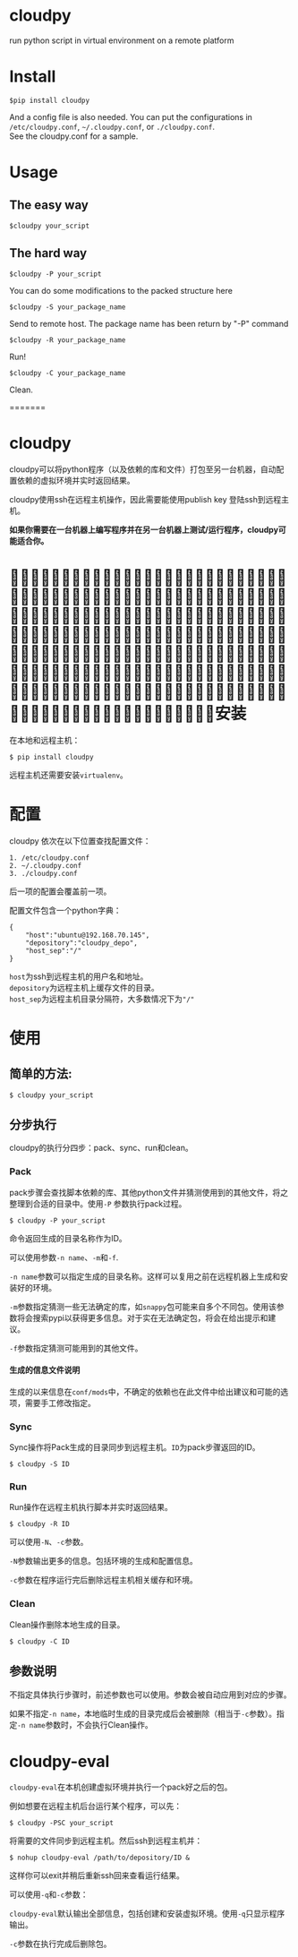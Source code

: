 cloudpy
=======
run python script in virtual environment on a remote platform


# Install
    $pip install cloudpy
And a config file is also needed. You can put the configurations in `/etc/cloudpy.conf`, `~/.cloudpy.conf`, or `./cloudpy.conf`.    
See the cloudpy.conf for a sample.
    
# Usage
## The easy way
    $cloudpy your_script
## The hard way
    $cloudpy -P your_script
You can do some modifications to the packed structure here

    $cloudpy -S your_package_name
Send to remote host. The package name has been return by "-P" command

    $cloudpy -R your_package_name
Run!
    
    $cloudpy -C your_package_name
Clean.

=======

cloudpy
=======

cloudpy可以将python程序（以及依赖的库和文件）打包至另一台机器，自动配置依赖的虚拟环境并实时返回结果。

cloudpy使用ssh在远程主机操作，因此需要能使用publish key 登陆ssh到远程主机。

**如果你需要在一台机器上编写程序并在另一台机器上测试/运行程序，cloudpy可能适合你。**

# 安装
在本地和远程主机：    

    $ pip install cloudpy

远程主机还需要安装`virtualenv`。

# 配置
cloudpy 依次在以下位置查找配置文件：

    1. /etc/cloudpy.conf
    2. ~/.cloudpy.conf
    3. ./cloudpy.conf
    
后一项的配置会覆盖前一项。

配置文件包含一个python字典：

    {
        "host":"ubuntu@192.168.70.145",
        "depository":"cloudpy_depo",
        "host_sep":"/"
    }
    
`host`为ssh到远程主机的用户名和地址。    
`depository`为远程主机上缓存文件的目录。    
`host_sep`为远程主机目录分隔符，大多数情况下为`"/"`

# 使用
## 简单的方法:    

    $ cloudpy your_script

## 分步执行

cloudpy的执行分四步：pack、sync、run和clean。

### Pack

pack步骤会查找脚本依赖的库、其他python文件并猜测使用到的其他文件，将之整理到合适的目录中。使用`-P` 参数执行pack过程。

    $ cloudpy -P your_script

命令返回生成的目录名称作为ID。

可以使用参数`-n name`、`-m`和`-f`.

`-n name`参数可以指定生成的目录名称。这样可以复用之前在远程机器上生成和安装好的环境。

`-m`参数指定猜测一些无法确定的库，如`snappy`包可能来自多个不同包。使用该参数将会搜索pypi以获得更多信息。对于实在无法确定包，将会在给出提示和建议。

`-f`参数指定猜测可能用到的其他文件。

#### 生成的信息文件说明
生成的以来信息在`conf/mods`中，不确定的依赖也在此文件中给出建议和可能的选项，需要手工修改指定。

### Sync
Sync操作将Pack生成的目录同步到远程主机。`ID`为pack步骤返回的ID。

    $ cloudpy -S ID

### Run
Run操作在远程主机执行脚本并实时返回结果。

    $ cloudpy -R ID
    
可以使用`-N`、`-c`参数。

`-N`参数输出更多的信息。包括环境的生成和配置信息。

`-c`参数在程序运行完后删除远程主机相关缓存和环境。

### Clean
Clean操作删除本地生成的目录。

    $ cloudpy -C ID

## 参数说明
不指定具体执行步骤时，前述参数也可以使用。参数会被自动应用到对应的步骤。

如果不指定`-n name`，本地临时生成的目录完成后会被删除（相当于`-c`参数）。指定`-n name`参数时，不会执行Clean操作。

# cloudpy-eval

`cloudpy-eval`在本机创建虚拟环境并执行一个pack好之后的包。

例如想要在远程主机后台运行某个程序，可以先：

    $ cloudpy -PSC your_script
    
将需要的文件同步到远程主机。然后ssh到远程主机并：

    $ nohup cloudpy-eval /path/to/depository/ID &

这样你可以exit并稍后重新ssh回来查看运行结果。

可以使用`-q`和`-c`参数：

`cloudpy-eval`默认输出全部信息，包括创建和安装虚拟环境。使用`-q`只显示程序输出。

`-c`参数在执行完成后删除包。
